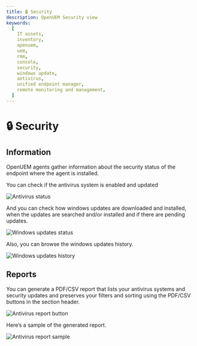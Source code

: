 ```yaml
---
title: 🔒 Security
description: OpenUEM Security view
keywords:
  [
    IT assets,
    inventory,
    openuem,
    uem,
    rmm,
    console,
    security,
    windows update,
    antivirus,
    unified endpoint manager,
    remote monitoring and management,
  ]
---
```


# 🔒 Security

## Information

OpenUEM agents gather information about the security status of the endpoint where the agent is installed.

You can check if the antivirus system is enabled and updated

![Antivirus status](/img/console/antivirus.png)

And you can check how windows updates are downloaded and installed, when the updates are searched and/or installed and if there are pending updates.

![Windows updates status](/img/console/window_updates.png)

Also, you can browse the windows updates history.

![Windows updates history](/img/console/windows_updates_history.png)

## Reports

You can generate a PDF/CSV report that lists your antivirus systems and security updates and preserves your filters and sorting using the PDF/CSV buttons in the section header.

![Antivirus report button](/img/console/antivirus_report_button.png)

Here’s a sample of the generated report.

![Antivirus report sample](/img/console/antivirus_report_sample.png)
